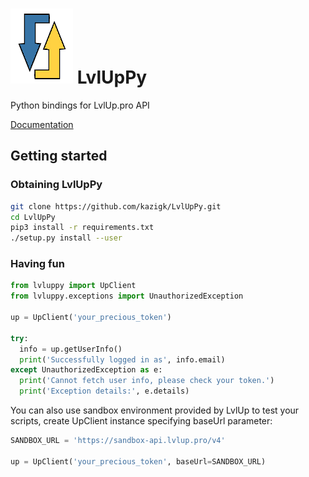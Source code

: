 # ![](docs/logo.png) LvlUpPy

Python bindings for LvlUp.pro API

[Documentation](https://docs.kazigk.me/lvluppy)

## Getting started

### Obtaining LvlUpPy

```bash
git clone https://github.com/kazigk/LvlUpPy.git
cd LvlUpPy
pip3 install -r requirements.txt
./setup.py install --user
```

### Having fun

```python
from lvluppy import UpClient
from lvluppy.exceptions import UnauthorizedException

up = UpClient('your_precious_token')

try:
  info = up.getUserInfo()
  print('Successfully logged in as', info.email)
except UnauthorizedException as e:
  print('Cannot fetch user info, please check your token.')
  print('Exception details:', e.details)
```

You can also use sandbox environment provided by LvlUp to test your scripts, create UpClient instance specifying baseUrl parameter:

```python
SANDBOX_URL = 'https://sandbox-api.lvlup.pro/v4'

up = UpClient('your_precious_token', baseUrl=SANDBOX_URL)
```
